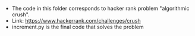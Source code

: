 * The code in this folder corresponds to hacker rank problem "algorithmic crush".
* Link: https://www.hackerrank.com/challenges/crush
* increment.py is the final code that solves the problem

